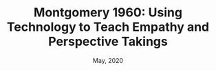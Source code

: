 ---
title: "Montgomery 1960: Using Technology to Teach Empathy and Perspective Takings"
date: "May, 2020"
authors: ["Matthew I. Swindall", "Gregory Croisdale", "Chase C. Hunter", "Ben Keener", "Alex C. Williams", "James H. Brusuelas", "Nita Krevans", "Melissa Sellew", "Lucy Fortson", "John F. Wallin"]

description: "With the CSCTW Group, we explored Game Design choices to encourage perspective changing in study of the Civil Rights movement in Montgomery, Alabama."
link: "https://trace.tennessee.edu/utk_eureca/2020/winners/25/"
newTab: true
tags: ["Research", "Game Design", "Education"]
---